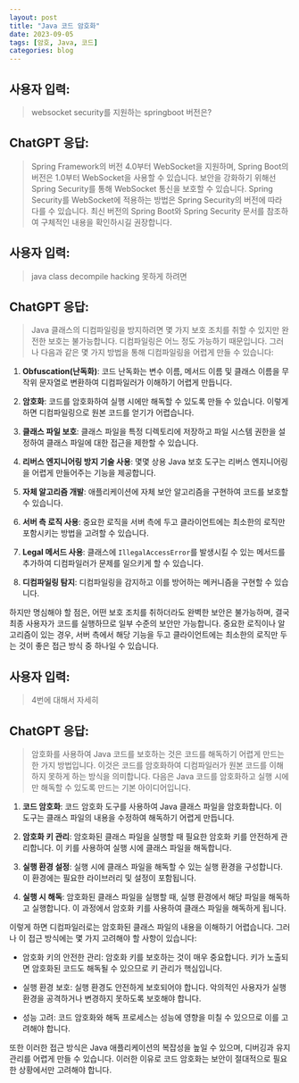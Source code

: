 ```yaml
---
layout: post
title: "Java 코드 암호화"
date: 2023-09-05
tags: [암호, Java, 코드]
categories: blog
---
```


## 사용자 입력:
> websocket security를 지원하는 springboot 버전은?

## ChatGPT 응답:
> Spring Framework의 버전 4.0부터 WebSocket을 지원하며, Spring Boot의 버전은 1.0부터 WebSocket을 사용할 수 있습니다. 보안을 강화하기 위해선 Spring Security를 통해 WebSocket 통신을 보호할 수 있습니다. Spring Security를 WebSocket에 적용하는 방법은 Spring Security의 버전에 따라 다를 수 있습니다. 최신 버전의 Spring Boot와 Spring Security 문서를 참조하여 구체적인 내용을 확인하시길 권장합니다.

## 사용자 입력:
> java class decompile hacking 못하게 하려면

## ChatGPT 응답:
> Java 클래스의 디컴파일링을 방지하려면 몇 가지 보호 조치를 취할 수 있지만 완전한 보호는 불가능합니다. 디컴파일링은 어느 정도 가능하기 때문입니다. 그러나 다음과 같은 몇 가지 방법을 통해 디컴파일링을 어렵게 만들 수 있습니다:

1. **Obfuscation(난독화)**: 코드 난독화는 변수 이름, 메서드 이름 및 클래스 이름을 무작위 문자열로 변환하여 디컴파일러가 이해하기 어렵게 만듭니다.

2. **암호화**: 코드를 암호화하여 실행 시에만 해독할 수 있도록 만들 수 있습니다. 이렇게 하면 디컴파일링으로 원본 코드를 얻기가 어렵습니다.

3. **클래스 파일 보호**: 클래스 파일을 특정 디렉토리에 저장하고 파일 시스템 권한을 설정하여 클래스 파일에 대한 접근을 제한할 수 있습니다.

4. **리버스 엔지니어링 방지 기술 사용**: 몇몇 상용 Java 보호 도구는 리버스 엔지니어링을 어렵게 만들어주는 기능을 제공합니다.

5. **자체 알고리즘 개발**: 애플리케이션에 자체 보안 알고리즘을 구현하여 코드를 보호할 수 있습니다.

6. **서버 측 로직 사용**: 중요한 로직을 서버 측에 두고 클라이언트에는 최소한의 로직만 포함시키는 방법을 고려할 수 있습니다.

7. **Legal 메서드 사용**: 클래스에 `IllegalAccessError`를 발생시킬 수 있는 메서드를 추가하여 디컴파일러가 문제를 일으키게 할 수 있습니다.

8. **디컴파일링 탐지**: 디컴파일링을 감지하고 이를 방어하는 메커니즘을 구현할 수 있습니다.

하지만 명심해야 할 점은, 어떤 보호 조치를 취하더라도 완벽한 보안은 불가능하며, 결국 최종 사용자가 코드를 실행하므로 일부 수준의 보안만 가능합니다. 중요한 로직이나 알고리즘이 있는 경우, 서버 측에서 해당 기능을 두고 클라이언트에는 최소한의 로직만 두는 것이 좋은 접근 방식 중 하나일 수 있습니다.

## 사용자 입력:
> 4번에 대해서 자세히

## ChatGPT 응답:
> 암호화를 사용하여 Java 코드를 보호하는 것은 코드를 해독하기 어렵게 만드는 한 가지 방법입니다. 이것은 코드를 암호화하여 디컴파일러가 원본 코드를 이해하지 못하게 하는 방식을 의미합니다. 다음은 Java 코드를 암호화하고 실행 시에만 해독할 수 있도록 만드는 기본 아이디어입니다.

1. **코드 암호화**: 코드 암호화 도구를 사용하여 Java 클래스 파일을 암호화합니다. 이 도구는 클래스 파일의 내용을 수정하여 해독하기 어렵게 만듭니다.

2. **암호화 키 관리**: 암호화된 클래스 파일을 실행할 때 필요한 암호화 키를 안전하게 관리합니다. 이 키를 사용하여 실행 시에 클래스 파일을 해독합니다.

3. **실행 환경 설정**: 실행 시에 클래스 파일을 해독할 수 있는 실행 환경을 구성합니다. 이 환경에는 필요한 라이브러리 및 설정이 포함됩니다.

4. **실행 시 해독**: 암호화된 클래스 파일을 실행할 때, 실행 환경에서 해당 파일을 해독하고 실행합니다. 이 과정에서 암호화 키를 사용하여 클래스 파일을 해독하게 됩니다.

이렇게 하면 디컴파일러로는 암호화된 클래스 파일의 내용을 이해하기 어렵습니다. 그러나 이 접근 방식에는 몇 가지 고려해야 할 사항이 있습니다:

- 암호화 키의 안전한 관리: 암호화 키를 보호하는 것이 매우 중요합니다. 키가 노출되면 암호화된 코드도 해독될 수 있으므로 키 관리가 핵심입니다.

- 실행 환경 보호: 실행 환경도 안전하게 보호되어야 합니다. 악의적인 사용자가 실행 환경을 공격하거나 변경하지 못하도록 보호해야 합니다.

- 성능 고려: 코드 암호화와 해독 프로세스는 성능에 영향을 미칠 수 있으므로 이를 고려해야 합니다.

또한 이러한 접근 방식은 Java 애플리케이션의 복잡성을 높일 수 있으며, 디버깅과 유지 관리를 어렵게 만들 수 있습니다. 이러한 이유로 코드 암호화는 보안이 절대적으로 필요한 상황에서만 고려해야 합니다.

